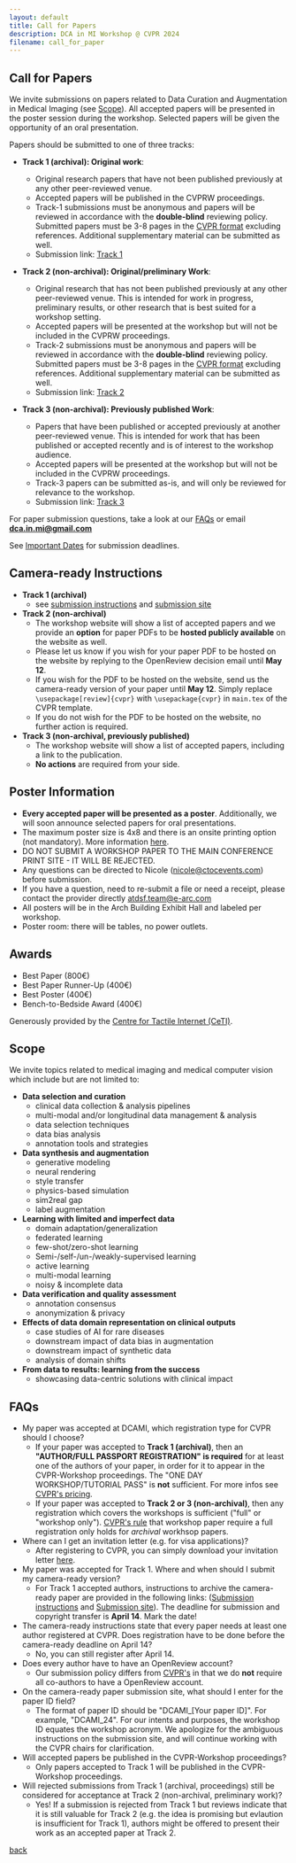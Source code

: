 ```yaml
---
layout: default
title: Call for Papers
description: DCA in MI Workshop @ CVPR 2024
filename: call_for_paper
---
```


## Call for Papers

We invite submissions on papers related to Data Curation and Augmentation in Medical Imaging (see [Scope](#scope)). All accepted papers will be presented in the poster session during the workshop. Selected papers will be given the opportunity of an oral presentation.

Papers should be submitted to one of three tracks:

- **Track 1 (archival): Original work**:
  - Original research papers that have not been published previously at any other peer-reviewed venue.
  - Accepted papers will be published in the CVPRW proceedings.
  - Track-1 submissions must be anonymous and papers will be reviewed in accordance with the **double-blind** reviewing policy. Submitted papers must be 3-8 pages in the [CVPR format](https://cvpr.thecvf.com/Conferences/2024/AuthorGuidelines) excluding references. Additional supplementary material can be submitted as well.
  - Submission link: [Track 1](https://openreview.net/group?id=thecvf.com/CVPR/2024/Workshop/DCAMI_archival)

- **Track 2 (non-archival): Original/preliminary Work**:
  - Original research that has not been published previously at any other peer-reviewed venue. This is intended for work in progress, preliminary results, or other research that is best suited for a workshop setting.
  - Accepted papers will be presented at the workshop but will not be included in the CVPRW proceedings.
  - Track-2 submissions must be anonymous and papers will be reviewed in accordance with the **double-blind** reviewing policy. Submitted papers must be 3-8 pages in the [CVPR format](https://cvpr.thecvf.com/Conferences/2024/AuthorGuidelines) excluding references. Additional supplementary material can be submitted as well.
  - Submission link: [Track 2](https://openreview.net/group?id=thecvf.com/CVPR/2024/Workshop/DCAMI)

- **Track 3 (non-archival): Previously published Work**:
  - Papers that have been published or accepted previously at another peer-reviewed venue. This is intended for work that has been published or accepted recently and is of interest to the workshop audience.
  - Accepted papers will be presented at the workshop but will not be included in the CVPRW proceedings.
  - Track-3 papers can be submitted as-is, and will only be reviewed for relevance to the workshop.
  - Submission link: [Track 3](https://forms.gle/SJNDEVy5tu3y4FAv9)

<!-- ## Track Policy

For **Track** 1 and **Track 2**, submissions must be anonymous and papers will be reviewed in accordance with the **double-blind** reviewing policy. Submitted papers must be 3-8 pages in the [CVPR format](https://cvpr.thecvf.com/Conferences/2024/AuthorGuidelines) excluding references. Additional supplementary material can be submitted as well. 

For **Track 3**, papers can be submitted as-is and will only be reviewed for relevance to the workshop. -->

For paper submission questions, take a look at our [FAQs](#faqs) or email **dca.in.mi@gmail.com** 
<!-- **dca-in-mi-workshop@googlegroups.com** -->

See [Important Dates](./important_dates) for submission deadlines.

## Camera-ready Instructions

- **Track 1 (archival)**
   - see [submission instructions](https://drive.google.com/file/d/1IVRbiNL5l_WiHhmWCeK2g6cD5ZfqpSkW/view?usp=share_link) and [submission site](https://drive.google.com/file/d/17kBZZ2gLQPO3oS5qs9R0_A8fTuWHNGwx/view?usp=share_link)
- **Track 2 (non-archival)**
   - The workshop website will show a list of accepted papers and we provide an **option** for paper PDFs to be **hosted publicly available** on the website as well.
   - Please let us know if you wish for your paper PDF to be hosted on the website by replying to the OpenReview decision email until **May 12**.
   - If you wish for the PDF to be hosted on the website, send us the camera-ready version of your paper until **May 12**. Simply replace `\usepackage[review]{cvpr}` with `\usepackage{cvpr}` in `main.tex` of the CVPR template.
   - If you do not wish for the PDF to be hosted on the website, no further action is required.
- **Track 3 (non-archival, previously published)**
   - The workshop website will show a list of accepted papers, including a link to the publication.
   - **No actions** are required from your side.

## Poster Information

- **Every accepted paper will be presented as a poster**. Additionally, we will soon announce selected papers for oral presentations.
- The maximum poster size is 4x8 and there is an onsite printing option (not mandatory). More information [here](https://cvprworkshop.myprintdesk.net/DSF/SmartStore.aspx#!/Storefront).
- DO NOT SUBMIT A WORKSHOP PAPER TO THE MAIN CONFERENCE PRINT SITE - IT WILL BE REJECTED.
- Any questions can be directed to Nicole (nicole@ctocevents.com) before submission.
- If you have a question, need to re-submit a file or need a receipt, please contact the provider directly atdsf.team@e-arc.com
- All posters will be in the Arch Building Exhibit Hall and labeled per 
workshop.
- Poster room: there will be tables, no power outlets.

## Awards

- Best Paper (800€)
- Best Paper Runner-Up (400€)
- Best Poster (400€)
- Bench-to-Bedside Award (400€)

Generously provided by the [Centre for Tactile Internet (CeTI)](https://ceti.one/).

## Scope

We invite topics related to medical imaging and medical computer vision which include but are not limited to:
- **Data selection and curation**
  - clinical data collection & analysis pipelines
  - multi-modal and/or longitudinal data management & analysis
  - data selection techniques
  - data bias analysis
  - annotation tools and strategies
- **Data synthesis and augmentation**
  - generative modeling
  - neural rendering
  - style transfer
  - physics-based simulation
  - sim2real gap
  - label augmentation
- **Learning with limited and imperfect data**
  - domain adaptation/generalization
  - federated learning
  - few-shot/zero-shot learning
  - Semi-/self-/un-/weakly-supervised learning
  - active learning
  - multi-modal learning
  - noisy & incomplete data
- **Data verification and quality assessment**
  - annotation consensus
  - anonymization & privacy
- **Effects of data domain representation on clinical outputs**
  - case studies of AI for rare diseases
  - downstream impact of data bias in augmentation
  - downstream impact of synthetic data
  - analysis of domain shifts
- **From data to results: learning from the success**
  - showcasing data-centric solutions with clinical impact

## FAQs
- My paper was accepted at DCAMI, which registration type for CVPR should I choose?
  - If your paper was accepted to **Track 1 (archival)**, then an **"AUTHOR/FULL PASSPORT REGISTRATION" is required** for at least one of the authors of your paper, in order for it to appear in the CVPR-Workshop proceedings. The "ONE DAY WORKSHOP/TUTORIAL PASS" is **not** sufficient. For more infos see [CVPR's pricing](https://cvpr.thecvf.com/Conferences/2024/Pricing2).
  - If your paper was accepted to **Track 2 or 3 (non-archival)**, then any registration which covers the workshops is sufficient ("full" or "workshop only"). [CVPR's rule](https://cvpr.thecvf.com/Conferences/2024/Pricing2) that workshop paper require a full registration only holds for _archival_ workhsop papers.
- Where can I get an invitation letter (e.g. for visa applications)?
  - After registering to CVPR, you can simply download your invitation letter [here](https://cvpr.thecvf.com/accounts/login?next=/InvitationLetter).
- My paper was accepted for Track 1. Where and when should I submit my camera-ready version?
  - For Track 1 accepted authors, instructions to archive the camera-ready paper are provided in the following links: ([Submission instructions](https://drive.google.com/file/d/1IVRbiNL5l_WiHhmWCeK2g6cD5ZfqpSkW/view?usp=share_link) and [Submission site](https://drive.google.com/file/d/17kBZZ2gLQPO3oS5qs9R0_A8fTuWHNGwx/view?usp=share_link)). The deadline for submission and copyright transfer is **April 14**. Mark the date!
- The camera-ready instructions state that every paper needs at least one author registered at CVPR. Does registration have to be done before the camera-ready deadline on April 14?
  - No, you can still register after April 14.
- Does every author have to have an OpenReview account?
  - Our submission policy differs from [CVPR's](https://cvpr.thecvf.com/Conferences/2024/AuthorGuidelines) in that we do **not** require all co-authors to have a OpenReview account.
- On the camera-ready paper submission site, what should I enter for the paper ID field?
  - The format of paper ID should be "DCAMI_[Your paper ID]". For example, "DCAMI_24". For our intents and purposes, the workshop ID equates the workshop acronym. We apologize for the ambiguous instructions on the submission site, and will continue working with the CVPR chairs for clarification.
- Will accepted papers be published in the CVPR-Workshop proceedings?
  - Only papers accepted to Track 1 will be published in the CVPR-Workshop proceedings.
- Will rejected submissions from Track 1 (archival, proceedings) still be considered for acceptance at Track 2 (non-archival, preliminary work)?
  - Yes! If a submission is rejected from Track 1 but reviews indicate that it is still valuable for Track 2 (e.g. the idea is promising but evlaution is insufficient for Track 1), authors might be offered to present their work as an accepted paper at Track 2.

[back](./)
